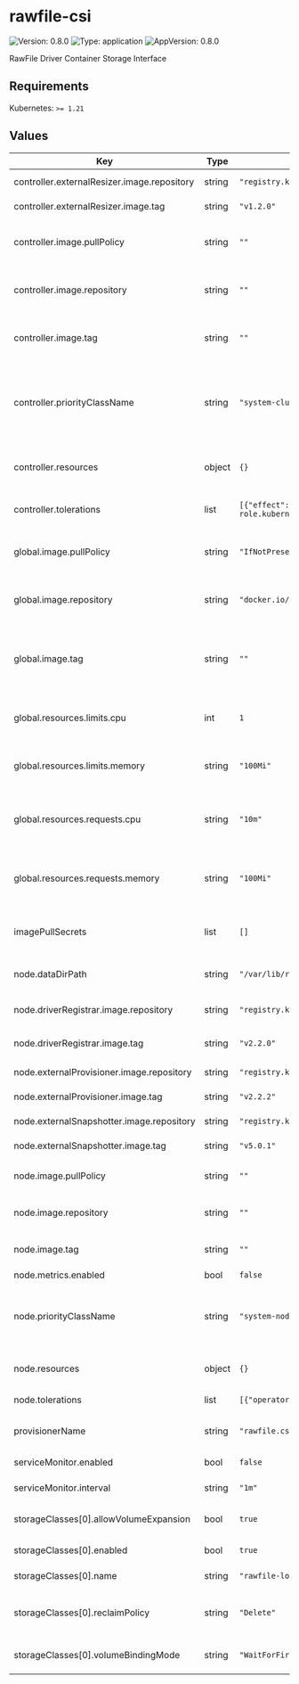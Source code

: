 # rawfile-csi

![Version: 0.8.0](https://img.shields.io/badge/Version-0.8.0-informational?style=flat-square) ![Type: application](https://img.shields.io/badge/Type-application-informational?style=flat-square) ![AppVersion: 0.8.0](https://img.shields.io/badge/AppVersion-0.8.0-informational?style=flat-square)

RawFile Driver Container Storage Interface

## Requirements

Kubernetes: `>= 1.21`

## Values

| Key | Type | Default | Description |
|-----|------|---------|-------------|
| controller.externalResizer.image.repository | string | `"registry.k8s.io/sig-storage/csi-resizer"` | Image Repository for `csi-resizer` |
| controller.externalResizer.image.tag | string | `"v1.2.0"` | Image tag for `csi-resizer` |
| controller.image.pullPolicy | string | `""` | Overrides default image pull policy for controller component |
| controller.image.repository | string | `""` | Overrides default image repository for controller component |
| controller.image.tag | string | `""` | Overrides default image tag for controller component |
| controller.priorityClassName | string | `"system-cluster-critical"` | priorityClassName for controller component since this part is critical for cluster `system-cluster-critical` is default |
| controller.resources | object | `{}` | Overrides default resources for controller component |
| controller.tolerations | list | `[{"effect":"NoSchedule","key":"node-role.kubernetes.io/master","operator":"Equal","value":"true"}]` | Tolerations for controller component |
| global.image.pullPolicy | string | `"IfNotPresent"` | Default image pull policy for node and controller components |
| global.image.repository | string | `"docker.io/openebs/rawfile-localpv"` | Default image repository for node and controller components |
| global.image.tag | string | `""` | Default image tag for node and controller components (uses AppVersion if empty) |
| global.resources.limits.cpu | int | `1` | Default CPU Limit for node and controller components |
| global.resources.limits.memory | string | `"100Mi"` | Default Memory Limit for node and controller components |
| global.resources.requests.cpu | string | `"10m"` | Default CPU Request (Guaranty) for node and controller components |
| global.resources.requests.memory | string | `"100Mi"` | Default Memory Request (Guaranty) for node and controller components |
| imagePullSecrets | list | `[]` | Sets image pull secret while pulling images from a private registry |
| node.dataDirPath | string | `"/var/lib/rawfile-localpv"` | Data dir path for provisioner to be used by provisioner |
| node.driverRegistrar.image.repository | string | `"registry.k8s.io/sig-storage/csi-node-driver-registrar"` | Image Repository for `csi-node-driver-registrar` |
| node.driverRegistrar.image.tag | string | `"v2.2.0"` | Image Tag for `csi-node-driver-registrar` |
| node.externalProvisioner.image.repository | string | `"registry.k8s.io/sig-storage/csi-provisioner"` | Image Repository for `csi-provisioner` |
| node.externalProvisioner.image.tag | string | `"v2.2.2"` | Image Tag for `csi-provisioner` |
| node.externalSnapshotter.image.repository | string | `"registry.k8s.io/sig-storage/csi-snapshotter"` | Image Repository for `csi-snapshotter` |
| node.externalSnapshotter.image.tag | string | `"v5.0.1"` | Image Tag for `csi-snapshotter` |
| node.image.pullPolicy | string | `""` | Overrides default image pull policy for node component |
| node.image.repository | string | `""` | Overrides default image repository for node component |
| node.image.tag | string | `""` | Overrides default image tag for node component |
| node.metrics.enabled | bool | `false` |  |
| node.priorityClassName | string | `"system-node-critical"` | priorityClassName for node component since this part is critical for node `system-node-critical` is default |
| node.resources | object | `{}` | Overrides default resources for node component |
| node.tolerations | list | `[{"operator":"Exist"}]` | Tolerations for node component |
| provisionerName | string | `"rawfile.csi.openebs.io"` | Name of the registered CSI Driver in cluster |
| serviceMonitor.enabled | bool | `false` | Enables prometheus service monitor |
| serviceMonitor.interval | string | `"1m"` | Sets prometheus target interval |
| storageClasses[0].allowVolumeExpansion | bool | `true` | volumes are able to expand/resize or not? |
| storageClasses[0].enabled | bool | `true` | Enable or disable StorageClass |
| storageClasses[0].name | string | `"rawfile-localpv"` | Name of the StorageClass |
| storageClasses[0].reclaimPolicy | string | `"Delete"` | Sets default reclaimPolicy for StorageClass volumes |
| storageClasses[0].volumeBindingMode | string | `"WaitForFirstConsumer"` | Sets volumeBindingMode for StorageClass |

